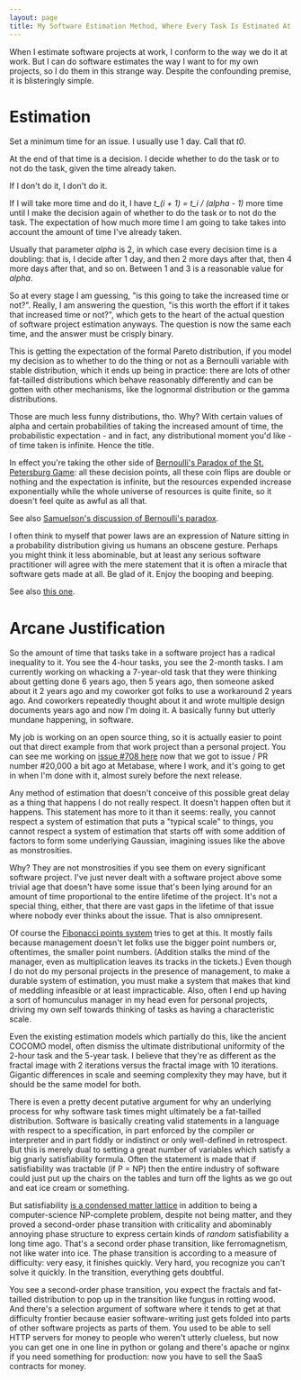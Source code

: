 ```yaml
---
layout: page
title: My Software Estimation Method, Where Every Task Is Estimated At Infinite Time
---
```


When I estimate software projects at work, I conform to the way we do it at work. But I can do software estimates the way I want to for my own projects, so I do them in this strange way. Despite the confounding premise, it is blisteringly simple.

Estimation
===

Set a minimum time for an issue. I usually use 1 day. Call that _t0_.

At the end of that time is a decision. I decide whether to do the task or to not do the task, given the time already taken.

If I don't do it, I don't do it.

If I will take more time and do it, I have _t\_(i + 1) = t\_i / (alpha - 1)_ more time until I make the decision again of whether to do the task or to not do the task. The expectation of how much more time I am going to take takes into account the amount of time I've already taken.

Usually that parameter _alpha_ is 2, in which case every decision time is a doubling: that is, I decide after 1 day, and then 2 more days after that, then 4 more days after that, and so on. Between 1 and 3 is a reasonable value for _alpha_.

So at every stage I am guessing, "is this going to take the increased time or not?". Really, I am answering the question, "is this worth the effort if it takes that increased time or not?", which gets to the heart of the actual question of software project estimation anyways. The question is now the same each time, and the answer must be crisply binary.

This is getting the expectation of the formal Pareto distribution, if you model my decision as to whether to do the thing or not as a Bernoulli variable with stable distribution, which it ends up being in practice: there are lots of other fat-tailled distributions which behave reasonably differently and can be gotten with other mechanisms, like the lognormal distribution or the gamma distributions.

Those are much less funny distributions, tho. Why? With certain values of alpha and certain probabilities of taking the increased amount of time, the probabilistic expectation - and in fact, any distributional moment you'd like - of time taken is infinite. Hence the title.

In effect you're taking the other side of [Bernoulli's Paradox of the St. Petersburg Game](https://en.wikipedia.org/wiki/St._Petersburg_paradox): all these decision points, all these coin flips are double or nothing and the expectation is infinite, but the resources expended increase exponentially while the whole universe of resources is quite finite, so it doesn't feel quite as awful as all that.

See also [Samuelson's discussion of Bernoulli's paradox](https://www.jstor.org/stable/2722712).

I often think to myself that power laws are an expression of Nature sitting in a probability distribution giving us humans an obscene gesture. Perhaps you might think it less abominable, but at least any serious software practitioner will agree with the mere statement that it is often a miracle that software gets made at all. Be glad of it. Enjoy the booping and beeping.

See also [this one](https://www.johndcook.com/blog/2015/12/21/power-law-projects/).

Arcane Justification
===

So the amount of time that tasks take in a software project has a radical inequality to it. You see the 4-hour tasks, you see the 2-month tasks. I am currently working on whacking a 7-year-old task that they were thinking about getting done 6 years ago, then 5 years ago, then someone asked about it 2 years ago and my coworker got folks to use a workaround 2 years ago. And coworkers repeatedly thought about it and wrote multiple design documents years ago and now I'm doing it. A basically funny but utterly mundane happening, in software.

My job is working on an open source thing, so it is actually easier to point out that direct example from that work project than a personal project. You can see me working on [issue #708 here](https://github.com/metabase/metabase/issues/708) now that we got to issue / PR number #20,000 a bit ago at Metabase, where I work, and it's going to get in when I'm done with it, almost surely before the next release.

Any method of estimation that doesn't conceive of this possible great delay as a thing that happens I do not really respect. It doesn't happen often but it happens. This statement has more to it than it seems: really, you cannot respect a system of estimation that puts a "typical scale" to things, you cannot respect a system of estimation that starts off with some addition of factors to form some underlying Gaussian, imagining issues like the above as monstrosities.

Why? They are not monstrosities if you see them on every significant software project. I've just never dealt with a software project above some trivial age that doesn't have some issue that's been lying around for an amount of time proportional to the entire lifetime of the project. It's not a special thing, either, that there are vast gaps in the lifetime of that issue where nobody ever thinks about the issue. That is also omnipresent.

Of course the [Fibonacci points system](https://www.lucidchart.com/blog/fibonacci-scale-for-agile-estimation) tries to get at this. It mostly fails because management doesn't let folks use the bigger point numbers or, oftentimes, the smaller point numbers. (Addition stalks the mind of the manager, even as multiplication leaves its tracks in the tickets.) Even though I do not do my personal projects in the presence of management, to make a durable system of estimation, you must make a system that makes that kind of meddling infeasible or at least impracticable. Also, often I end up having a sort of homunculus manager in my head even for personal projects, driving my own self towards thinking of tasks as having a characteristic scale.

Even the existing estimation models which partially do this, like the ancient COCOMO model, often dismiss the ultimate distributional uniformity of the 2-hour task and the 5-year task. I believe that they're as different as the fractal image with 2 iterations versus the fractal image with 10 iterations. Gigantic differences in scale and seeming complexity they may have, but it should be the same model for both.

There is even a pretty decent putative argument for why an underlying process for why software task times might ultimately be a fat-tailled distribution. Software is basically creating valid statements in a language with respect to a specification, in part enforced by the compiler or interpreter and in part fiddly or indistinct or only well-defined in retrospect. But this is merely dual to setting a great number of variables which satisfy a big gnarly satisfiability formula. Often the statement is made that if satisfiability was tractable (if P = NP) then the entire industry of software could just put up the chairs on the tables and turn off the lights as we go out and eat ice cream or something.

But satisfiability [is a condensed matter lattice](https://web.stanford.edu/~montanar/RESEARCH/book.html) in addition to being a computer-science NP-complete problem, despite not being matter, and they proved a second-order phase transition with criticality and abominably annoying phase structure to express certain kinds of _random_ satisfiability a long time ago. That's a second order phase transition, like ferromagnetism, not like water into ice. The phase transition is according to a measure of difficulty: very easy, it finishes quickly. Very hard, you recognize you can't solve it quickly. In the transition, everything gets doubtful.

You see a second-order phase transition, you expect the fractals and fat-tailled distribution to pop up in the transition like fungus in rotting wood. And there's a selection argument of software where it tends to get at that difficulty frontier because easier software-writing just gets folded into parts of other software projects as parts of them. You used to be able to sell HTTP servers for money to people who weren't utterly clueless, but now you can get one in one line in python or golang and there's apache or nginx if you need something for production: now you have to sell the SaaS contracts for money.
